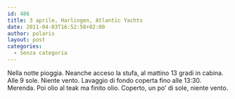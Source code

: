 ```yaml
---
id: 486
title: 3 aprile, Harlingen, Atlantic Yachts
date: 2011-04-03T16:52:58+02:00
author: polaris
layout: post
categories:
  - Senza categoria
---
```

Nella notte pioggia. Neanche acceso la stufa, al mattino 13 gradi in cabina. Alle 9 sole. Niente vento. Lavaggio di fondo coperta fino alle 13:30. Merenda. Poi olio al teak ma finito olio. Coperto, un po&#8217; di sole, niente vento.